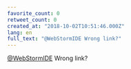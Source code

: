 ```yaml
---
favorite_count: 0
retweet_count: 0
created_at: "2018-10-02T10:51:46.000Z"
lang: en
full_text: "@WebStormIDE Wrong link?"
---
```


[@WebStormIDE](https://twitter.com/WebStormIDE) Wrong link?
